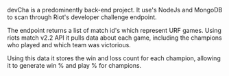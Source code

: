 devCha is a predominently back-end project. It use's NodeJs and MongoDB to scan through Riot's developer challenge endpoint.

The endpoint returns a list of match id's which represent URF games. Using riots match v2.2 API it pulls data about each game, including the champions who played and which team was victorious.

Using this data it stores the win and loss count for each champion, allowing it to generate win % and play % for champions.
